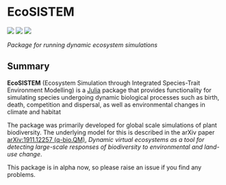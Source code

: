 # EcoSISTEM
[![][docs-dev-img]][docs-dev-url] [![][actions-img]][actions-url] [![][codecov-img]][codecov-url]

*Package for running dynamic ecosystem simulations*

## Summary

**EcoSISTEM** (Ecosystem Simulation through Integrated Species-Trait Environment Modelling) is a [Julia](http://www.julialang.org) package that
provides functionality for simulating species undergoing dynamic
biological processes such as birth, death, competition and dispersal, as well as environmental changes in climate and habitat

The package was primarily developed for global scale simulations of
plant biodiversity. The underlying model for this is described in the arXiv
paper [arXiv:1911.12257 (q-bio.QM)][paper-url],
*Dynamic virtual ecosystems as a tool for detecting large-scale
responses of biodiversity to environmental and land-use change*.

This package is in alpha now, so please raise an issue if you find any problems.

[paper-url]: https://arxiv.org/abs/1911.12257
[docs-dev-img]: https://img.shields.io/badge/docs-main-blue.svg
[docs-dev-url]: https://boydorr.github.io/EcoSISTEM.jl/main/
[actions-img]: https://github.com/boydorr/EcoSISTEM.jl/workflows/EcoSISTEM%20testing/badge.svg?branch=main
[actions-url]: https://github.com/boydorr/EcoSISTEM.jl/actions
[codecov-img]: https://codecov.io/gh/boydorr/EcoSISTEM.jl/branch/main/graph/badge.svg
[codecov-url]: https://codecov.io/gh/boydorr/EcoSISTEM.jl?branch=main
